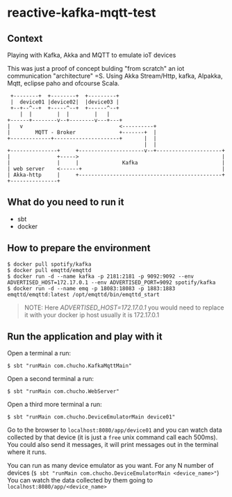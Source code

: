 # reactive-kafka-mqtt-test #

## Context ##
Playing with Kafka, Akka and MQTT to emulate ioT devices

This was just a proof of concept bulding "from scratch" an iot communication "architecture" =S. 
Using Akka Stream/Http, kafka, Alpakka, Mqtt, eclipse paho and ofcourse Scala.

```$xslt
 +--------+  +--------+  +---------+
 |  device01 |device02|  |device03 |
 +--+--^--+  +-----^--+  +------^--+
    |  |        |  |        |   |
+------+--------v--+--------v---+---+
|   v                               <----------+
|        MQTT - Broker              +-------+  |
+-------------+---------------------+       |  |
                                            |  |
+---------------+     +---------------------v--+---------------------+
|               +----->                                              |
|               |     |              Kafka                           |
| web server    <------+                                             |
| Akka-http     |     +----------------------------------------------+
+---------------+
```

## What do you need to run it ##
   - sbt
   - docker
   
## How to prepare the environment ##
```shell
$ docker pull spotify/kafka
$ docker pull emqttd/emqttd
$ docker run -d --name kafka -p 2181:2181 -p 9092:9092 --env ADVERTISED_HOST=172.17.0.1 --env ADVERTISED_PORT=9092 spotify/kafka
$ docker run -d --name emq -p 18083:18083 -p 1883:1883 emqttd/emqttd:latest /opt/emqttd/bin/emqttd_start
```
> NOTE: Here _ADVERTISED_HOST=172.17.0.1_ you would need to replace it with your docker ip host usually it is 172.17.0.1

## Run the application and play with it ##

Open a terminal a run:
```shell
$ sbt "runMain com.chucho.KafkaMqttMain"
```
Open a second terminal a run:
```shell
$ sbt "runMain com.chucho.WebServer"
```
Open a third more terminal a run:
```shell
$ sbt "runMain com.chucho.DeviceEmulatorMain device01"
```

Go to the browser to `localhost:8080/app/device01` and you can watch data collected by that device (it is just a `free` unix command call each 500ms). 
You could also send it messages, it will print messages out in the terminal where it runs.
 
You can run as many device emulator as you want. For any N number of devices
(`$ sbt "runMain com.chucho.DeviceEmulatorMain <device_name>"`) 
You can watch the data collected by them going to `localhost:8080/app/<device_name>` 





